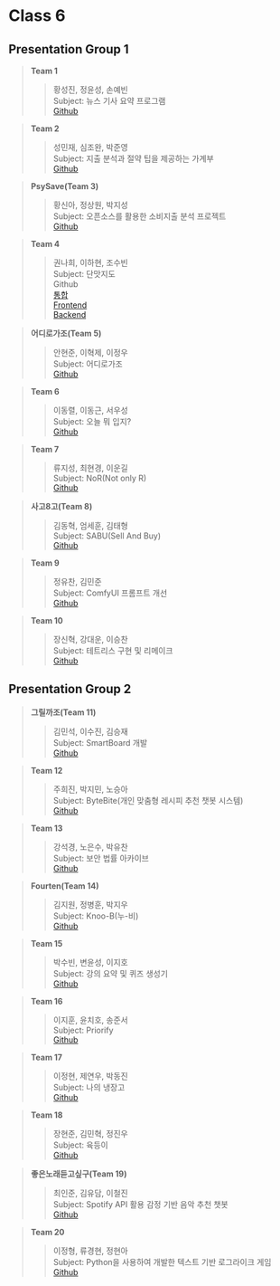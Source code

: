 # Class 6
## Presentation Group 1  
> **Team 1**  
>> 황성진, 정윤성, 손예빈<br>
>> Subject: 뉴스 기사 요약 프로그램<br>
>> [Github](https://github.com/OpenSource-Team1) <br>

> **Team 2**  
>> 성민재, 심조완, 박준영<br>
>> Subject: 지출 분석과 절약 팁을 제공하는 가계부<br>
>> [Github](https://github.com/OpenSourceDKU-FinanceOS) <br>

> **PsySave(Team 3)**  
>> 황신아, 정상원, 박지성<br>
>> Subject: 오픈소스를 활용한 소비지출 분석 프로젝트<br>
>> [Github](https://github.com/opensource-sw-project-OS) <br>

> **Team 4**  
>> 권나희, 이하현, 조수빈<br>
>> Subject: 단맛지도<br>
>> Github <br>
[통합](https://github.com/hahyunnii/Danmat-Map) <br>
[Frontend](https://github.com/naheekwon/teamproject1) <br>
[Backend](https://github.com/hahyunnii/DanMat-Map-backend2) <br>

> **어디로가조(Team 5)**  
>> 안현준, 이혁제, 이정우<br>
>> Subject: 어디로가조<br>
>> [Github](https://github.com/lijeongwu/DKUOpenSource-UnplannedTrip) <br>

> **Team 6**  
>> 이동렬, 이동근, 서우성<br>
>> Subject: 오늘 뭐 입지?<br>
>> [Github](https://github.com/dongryeol00/what-to-wear) <br>

> **Team 7**  
>> 류지성, 최현경, 이운길<br>
>> Subject: NoR(Not only R)<br>
>> [Github](https://github.com/Amemome/NoR) <br>

> **사고8고(Team 8)**  
>> 김동혁, 엄세훈, 김태형<br>
>> Subject: SABU(Sell And Buy)<br>
>> [Github](https://github.com/DKUOpenSource-SABU) <br>

> **Team 9**  
>> 정유찬, 김민준<br>
>> Subject: ComfyUI 프롬프트 개선<br>
>> [Github](https://github.com/mjkim1128/OpenSW-ComfyUI-.git) <br>

> **Team 10**  
>> 장신혁, 강대운, 이승찬<br>
>> Subject: 테트리스 구현 및 리메이크<br>
>> [Github](https://github.com/kangdaeun1022/opensource10-tetris-remake) <br>

## Presentation Group 2  
> **그릴까조(Team 11)**  
>> 김민석, 이수진, 김승재<br>
>> Subject: SmartBoard 개발<br>
>> [Github](https://github.com/sujin0530/smart-board) <br>

> **Team 12**  
>> 주희진, 박지민, 노승아<br>
>> Subject: ByteBite(개인 맞춤형 레시피 추천 챗봇 시스템)<br>
>> [Github](https://github.com/zhrldnpftl/DKU-OpenSource-Team12) <br>

> **Team 13**  
>> 강석경, 노은수, 박유찬<br>
>> Subject: 보안 법률 아카이브<br>
>> [Github](https://github.com/kang-seok-kyung/security-law-archive) <br>

> **Fourten(Team 14)**  
>> 김지원, 정병훈, 박지우<br>
>> Subject: Knoo-B(누-비)<br>
>> [Github](https://github.com/jiwoo1105/DKU_Opensource_knoo-B) <br>

> **Team 15**  
>> 박수빈, 변윤성, 이지호<br>
>> Subject: 강의 요약 및 퀴즈 생성기<br>
>> [Github](https://github.com/iamdbstjd/OS_15) <br>

> **Team 16**  
>> 이지훈, 윤치호, 송준서<br>
>> Subject: Priorify<br>
>> [Github](https://github.com/JunSeo99) <br>

> **Team 17**  
>> 이정현, 제연우, 박동진<br>
>> Subject: 나의 냉장고<br>
>> [Github](https://github.com/JeongHyeon01/My_Refrigerator) <br>

> **Team 18**  
>> 장현준, 김민혁, 정진우<br>
>> Subject: 육등이<br>
>> [Github](https://github.com/JINW1002/opensource_project) <br>

> **좋은노래듣고싶구(Team 19)**  
>> 최인준, 김유담, 이철진<br>
>> Subject: Spotify API 활용 감정 기반 음악 추천 챗봇<br>
>> [Github](https://github.com/cosmosweet/chore1) <br>

> **Team 20**  
>> 이정형, 류경현, 정현아<br>
>> Subject: Python을 사용하여 개발한 텍스트 기반 로그라이크 게임<br>
>> [Github](https://github.com/32221490/opsw20) <br>
